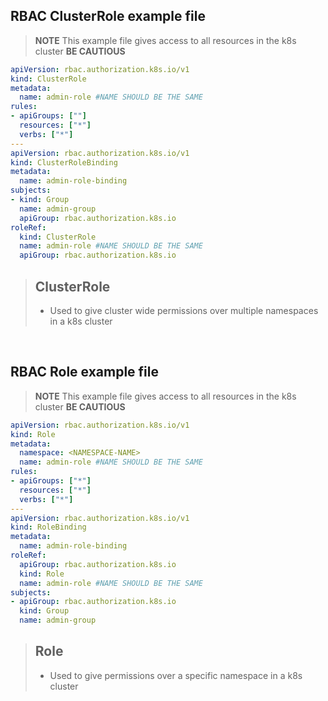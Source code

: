 ## RBAC ClusterRole example file
>**NOTE** This example file gives access to all resources in the k8s cluster **BE CAUTIOUS**
```yaml
apiVersion: rbac.authorization.k8s.io/v1
kind: ClusterRole
metadata:
  name: admin-role #NAME SHOULD BE THE SAME
rules:
- apiGroups: [""]
  resources: ["*"]
  verbs: ["*"]
---
apiVersion: rbac.authorization.k8s.io/v1
kind: ClusterRoleBinding
metadata:
  name: admin-role-binding
subjects:
- kind: Group
  name: admin-group
  apiGroup: rbac.authorization.k8s.io
roleRef:
  kind: ClusterRole
  name: admin-role #NAME SHOULD BE THE SAME
  apiGroup: rbac.authorization.k8s.io
```
> ## ClusterRole
> - Used to give cluster wide permissions over multiple namespaces in a k8s cluster

&nbsp;
&nbsp;

## RBAC Role example file
>**NOTE** This example file gives access to all resources in the k8s cluster **BE CAUTIOUS**
```yaml
apiVersion: rbac.authorization.k8s.io/v1
kind: Role
metadata:
  namespace: <NAMESPACE-NAME>
  name: admin-role #NAME SHOULD BE THE SAME
rules:
- apiGroups: ["*"]
  resources: ["*"]
  verbs: ["*"]
---
apiVersion: rbac.authorization.k8s.io/v1
kind: RoleBinding
metadata:
  name: admin-role-binding
roleRef:
  apiGroup: rbac.authorization.k8s.io
  kind: Role
  name: admin-role #NAME SHOULD BE THE SAME
subjects:
- apiGroup: rbac.authorization.k8s.io
  kind: Group
  name: admin-group
```
> ## Role
> - Used to give permissions over a specific namespace in a k8s cluster